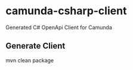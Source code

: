 # camunda-csharp-client
Generated C# OpenApi Client for Camunda

## Generate Client
mvn clean package